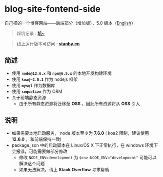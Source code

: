 # blog-site-fontend-side
自己搭的一个博客网站——后端部分（增加版），5.0 版本（[English](https://github.com/MonkingStand/blog-site-server-side)）

> 踩坑记录 : **[坑~](https://github.com/MonkingStand/blog-site-server-side/blob/master/ISSUE.md)**

> 线上运行版本可访问 : **[stanby.cn](http://www.stanby.cn)**

## 简述
*   使用 **`node@12.6.x`** 和 **`npm@6.9.x`** 的本地开发构建环境
*   使用 **`koa@~2.5.1`** 作为 nodejs 框架
*   使用 **`mysql`** 作为数据库
*   使用 **`sequelize`** 作为 ORM
*   关于前端静态资源
    *   由于所有静态资源将迁移至 **OSS** ，因此所有资源将从 **OSS** 引入

## 说明
*   如果需要本地启动服务， node 版本至少为 **7.6.0** ( koa2 限制，建议使用 **12.6.0** ，和前端保持一致)
*   package.json 中的启动脚本在 Linux/OS X 下正常执行，在 windows 环境下会报错，可能需要做部分修改
    *   修改 `NODE_ENV=development` 为 `$env:NODE_ENV="development"` 可能可以解决这个问题
    *   如果无法解决，请上 **Stack Overflow** 寻求帮助